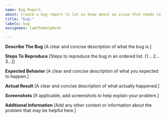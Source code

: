 ```yaml
---
name: Bug Report
about: Create a bug report to let us know about an issue that needs to be fixed!
title: "bug:"
labels: bug
assignees: CamTheHelpDesk

---
```


**Describe The Bug**
[A clear and concise description of what the bug is.]

**Steps To Reproduce**
[Steps to reproduce the bug in an ordered list. (1... 2... 3...)]

**Expected Behavior**
[A clear and concise description of what you expected to happen.]

**Actual Result**
[A clear and concise description of what actually happened.]

**Screenshots**
[If applicable, add screenshots to help explain your problem.]

**Additional Information**
[Add any other context or information about the problem that may be helpful here.]
